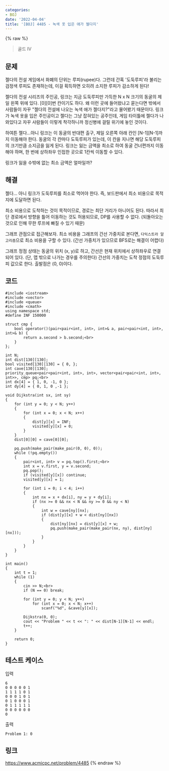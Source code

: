 ```yaml
---
categories:
- BOJ
date: '2022-04-04'
title: '[BOJ] 4485 - 녹색 옷 입은 애가 젤다지'
---
```


{% raw %}
> 골드 IV<br>

## 문제
젤다의 전설 게임에서 화폐의 단위는 루피(rupee)다. 그런데 간혹 '도둑루피'라 불리는 검정색 루피도 존재하는데, 이걸 획득하면 오히려 소지한 루피가 감소하게 된다!

젤다의 전설 시리즈의 주인공, 링크는 지금 도둑루피만 가득한 N x N 크기의 동굴의 제일 왼쪽 위에 있다. [0][0]번 칸이기도 하다. 왜 이런 곳에 들어왔냐고 묻는다면 밖에서 사람들이 자꾸 "젤다의 전설에 나오는 녹색 애가 젤다지?"라고 물어봤기 때문이다. 링크가 녹색 옷을 입은 주인공이고 젤다는 그냥 잡혀있는 공주인데, 게임 타이틀에 젤다가 나와있다고 자꾸 사람들이 이렇게 착각하니까 정신병에 걸릴 위기에 놓인 것이다.

하여튼 젤다...아니 링크는 이 동굴의 반대편 출구, 제일 오른쪽 아래 칸인 [N-1][N-1]까지 이동해야 한다. 동굴의 각 칸마다 도둑루피가 있는데, 이 칸을 지나면 해당 도둑루피의 크기만큼 소지금을 잃게 된다. 링크는 잃는 금액을 최소로 하여 동굴 건너편까지 이동해야 하며, 한 번에 상하좌우 인접한 곳으로 1칸씩 이동할 수 있다.

링크가 잃을 수밖에 없는 최소 금액은 얼마일까?

##  해결
젤다... 아니 링크가 도둑루피를 최소로 먹어야 한다. 즉, 보드판에서 최소 비용으로 목적지에 도달하면 된다.

최소 비용으로 도착하는 것이 목적이므로, 경로는 최단 거리가 아니어도 된다. 따라서 최단 경로에서 방향을 틀어 이동하는 것도 허용되므로, DP를 사용할 수 없다. (되돌아오는 것으로 인해 무한 루프에 빠질 수 있기 때문)

그래프 관점으로 접근해보자. 최소 비용을 그래프의 간선 가중치로 본다면, `다익스트라 알고리즘`으로 최소 비용을 구할 수 있다. (간선 가중치가 있으므로 BFS로는 해결이 어렵다)

그래프 정점 상태는 동굴의 위치 (x, y)로 하고, 간선은 현재 위치에서 상하좌우로 연결되어 있다. (단, 맵 밖으로 나가는 경우를 주의한다) 간선의 가중치는 도착 정점의 도둑루피 값으로 한다. 출발점은 (0, 0)이다.

## 코드
```
#include <iostream>
#include <vector>
#include <queue>
#include <cmath>
using namespace std;
#define INF 150000

struct cmp {
	bool operator()(pair<pair<int, int>, int>& a, pair<pair<int, int>, int>& b) {
		return a.second > b.second;<br>
	}
};

int N;
int dist[130][130];
bool visited[130][130] = { 0, };
int cave[130][130];
priority_queue<pair<pair<int, int>, int>, vector<pair<pair<int, int>, int>>, cmp> pq;<br>
int dx[4] = { 1, 0, -1, 0 };
int dy[4] = { 0, 1, 0 ,-1 };

void Dijkstra(int sx, int sy)
{
	for (int y = 0; y < N; y++)
	{
		for (int x = 0; x < N; x++)
		{
			dist[y][x] = INF;
			visited[y][x] = 0;
		}
	}
	dist[0][0] = cave[0][0];

	pq.push(make_pair(make_pair(0, 0), 0));
	while (!pq.empty())
	{
		pair<int, int> v = pq.top().first;<br>
		int x = v.first, y = v.second;
		pq.pop();
		if (visited[y][x]) continue;
		visited[y][x] = 1;

		for (int i = 0; i < 4; i++)
		{
			int nx = x + dx[i], ny = y + dy[i];
			if (nx >= 0 && nx < N && ny >= 0 && ny < N)
			{
				int w = cave[ny][nx];
				if (dist[y][x] + w < dist[ny][nx])
				{
					dist[ny][nx] = dist[y][x] + w;
					pq.push(make_pair(make_pair(nx, ny), dist[ny][nx]));
				}
			}
		}
	}
}

int main()
{
	int t = 1;
	while (1)
	{
		cin >> N;<br>
		if (N == 0) break;

		for (int y = 0; y < N; y++)
			for (int x = 0; x < N; x++)
				scanf("%d", &cave[y][x]);

		Dijkstra(0, 0);
		cout << "Problem " << t << ": " << dist[N-1][N-1] << endl;
		t++;
	}
	
	return 0;
}
```

## 테스트 케이스
입력
```
6 
0 0 0 0 0 1 
1 1 1 1 0 1 
0 0 0 1 0 1 
0 1 0 0 0 1 
0 1 1 1 1 1 
0 0 0 0 0 0 
0 
```
출력
```
Problem 1: 0
```

## 링크
https://www.acmicpc.net/problem/4485
{% endraw %}